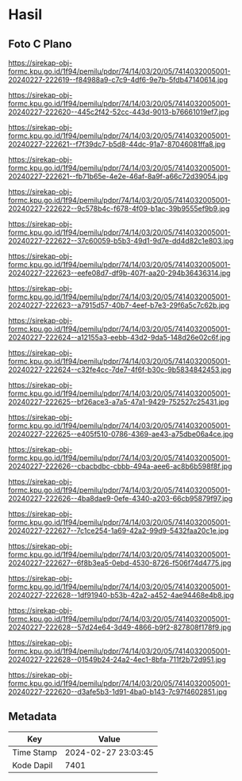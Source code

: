 # Hasil

## Foto C Plano

https://sirekap-obj-formc.kpu.go.id/1f94/pemilu/pdpr/74/14/03/20/05/7414032005001-20240227-222619--f84988a9-c7c9-4df6-9e7b-5fdb47140614.jpg

https://sirekap-obj-formc.kpu.go.id/1f94/pemilu/pdpr/74/14/03/20/05/7414032005001-20240227-222620--445c2f42-52cc-443d-9013-b76661019ef7.jpg

https://sirekap-obj-formc.kpu.go.id/1f94/pemilu/pdpr/74/14/03/20/05/7414032005001-20240227-222621--f7f39dc7-b5d8-44dc-91a7-87046081ffa8.jpg

https://sirekap-obj-formc.kpu.go.id/1f94/pemilu/pdpr/74/14/03/20/05/7414032005001-20240227-222621--fb71b65e-4e2e-46af-8a9f-a66c72d39054.jpg

https://sirekap-obj-formc.kpu.go.id/1f94/pemilu/pdpr/74/14/03/20/05/7414032005001-20240227-222622--9c578b4c-f678-4f09-b1ac-39b9555ef9b9.jpg

https://sirekap-obj-formc.kpu.go.id/1f94/pemilu/pdpr/74/14/03/20/05/7414032005001-20240227-222622--37c60059-b5b3-49d1-9d7e-dd4d82c1e803.jpg

https://sirekap-obj-formc.kpu.go.id/1f94/pemilu/pdpr/74/14/03/20/05/7414032005001-20240227-222623--eefe08d7-df9b-407f-aa20-294b36436314.jpg

https://sirekap-obj-formc.kpu.go.id/1f94/pemilu/pdpr/74/14/03/20/05/7414032005001-20240227-222623--a7915d57-40b7-4eef-b7e3-29f6a5c7c62b.jpg

https://sirekap-obj-formc.kpu.go.id/1f94/pemilu/pdpr/74/14/03/20/05/7414032005001-20240227-222624--a12155a3-eebb-43d2-9da5-148d26e02c6f.jpg

https://sirekap-obj-formc.kpu.go.id/1f94/pemilu/pdpr/74/14/03/20/05/7414032005001-20240227-222624--c32fe4cc-7de7-4f6f-b30c-9b5834842453.jpg

https://sirekap-obj-formc.kpu.go.id/1f94/pemilu/pdpr/74/14/03/20/05/7414032005001-20240227-222625--bf26ace3-a7a5-47a1-9429-752527c25431.jpg

https://sirekap-obj-formc.kpu.go.id/1f94/pemilu/pdpr/74/14/03/20/05/7414032005001-20240227-222625--e405f510-0786-4369-ae43-a75dbe06a4ce.jpg

https://sirekap-obj-formc.kpu.go.id/1f94/pemilu/pdpr/74/14/03/20/05/7414032005001-20240227-222626--cbacbdbc-cbbb-494a-aee6-ac8b6b598f8f.jpg

https://sirekap-obj-formc.kpu.go.id/1f94/pemilu/pdpr/74/14/03/20/05/7414032005001-20240227-222626--4ba8dae9-0efe-4340-a203-66cb95879f97.jpg

https://sirekap-obj-formc.kpu.go.id/1f94/pemilu/pdpr/74/14/03/20/05/7414032005001-20240227-222627--7c1ce254-1a69-42a2-99d9-5432faa20c1e.jpg

https://sirekap-obj-formc.kpu.go.id/1f94/pemilu/pdpr/74/14/03/20/05/7414032005001-20240227-222627--6f8b3ea5-0ebd-4530-8726-f506f74d4775.jpg

https://sirekap-obj-formc.kpu.go.id/1f94/pemilu/pdpr/74/14/03/20/05/7414032005001-20240227-222628--1df91940-b53b-42a2-a452-4ae94468e4b8.jpg

https://sirekap-obj-formc.kpu.go.id/1f94/pemilu/pdpr/74/14/03/20/05/7414032005001-20240227-222628--57d24e64-3d49-4866-b9f2-827808f178f9.jpg

https://sirekap-obj-formc.kpu.go.id/1f94/pemilu/pdpr/74/14/03/20/05/7414032005001-20240227-222628--01549b24-24a2-4ec1-8bfa-711f2b72d951.jpg

https://sirekap-obj-formc.kpu.go.id/1f94/pemilu/pdpr/74/14/03/20/05/7414032005001-20240227-222620--d3afe5b3-1d91-4ba0-b143-7c97f4602851.jpg


## Metadata

| Key        | Value               |
| ---------- | ------------------- |
| Time Stamp | 2024-02-27 23:03:45 |
| Kode Dapil | 7401                |



